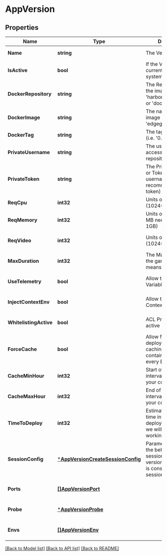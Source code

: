 # AppVersion

## Properties
Name | Type | Description | Notes
------------ | ------------- | ------------- | -------------
**Name** | **string** | The Version Name | [default to null]
**IsActive** | **bool** | If the Version is active currently in the system | [optional] [default to null]
**DockerRepository** | **string** | The Repository where the image is (i.e. &#39;harbor.edgegap.com&#39; or &#39;docker.io&#39;) | [default to null]
**DockerImage** | **string** | The name of your image (i.e. &#39;edgegap/demo&#39;) | [default to null]
**DockerTag** | **string** | The tag of your image (i.e. &#39;0.1.2&#39;) | [default to null]
**PrivateUsername** | **string** | The username to access the docker repository | [optional] [default to null]
**PrivateToken** | **string** | The Private Password or Token of the username (We recommend to use a token) | [optional] [default to null]
**ReqCpu** | **int32** | Units of vCPU needed (1024&#x3D; 1vcpu) | [default to null]
**ReqMemory** | **int32** | Units of memory in MB needed (1024 &#x3D; 1GB) | [default to null]
**ReqVideo** | **int32** | Units of GPU needed (1024&#x3D; 1 GPU) | [optional] [default to null]
**MaxDuration** | **int32** | The Max duration of the game in minute. 0 means forever. | [optional] [default to null]
**UseTelemetry** | **bool** | Allow to inject ASA Variables | [optional] [default to null]
**InjectContextEnv** | **bool** | Allow to inject Context Variables | [optional] [default to null]
**WhitelistingActive** | **bool** | ACL Protection is active | [optional] [default to null]
**ForceCache** | **bool** | Allow faster deployment by caching your container image in every Edge site | [optional] [default to null]
**CacheMinHour** | **int32** | Start of the preferred interval for caching your container | [optional] [default to null]
**CacheMaxHour** | **int32** | End of the preferred interval for caching your container | [optional] [default to null]
**TimeToDeploy** | **int32** | Estimated maximum time in seconds to deploy, after this time we will consider it not working and retry. | [optional] [default to null]
**SessionConfig** | [***AppVersionCreateSessionConfig**](AppVersionCreateSessionConfig.md) | Parameters defining the behavior of a session-based app version. If set, the app is considered to be session-based. | [optional] [default to null]
**Ports** | [**[]AppVersionPort**](AppVersionPort.md) |  | [optional] [default to null]
**Probe** | [***AppVersionProbe**](AppVersionProbe.md) |  | [optional] [default to null]
**Envs** | [**[]AppVersionEnv**](AppVersionEnv.md) |  | [optional] [default to null]

[[Back to Model list]](../README.md#documentation-for-models) [[Back to API list]](../README.md#documentation-for-api-endpoints) [[Back to README]](../README.md)


